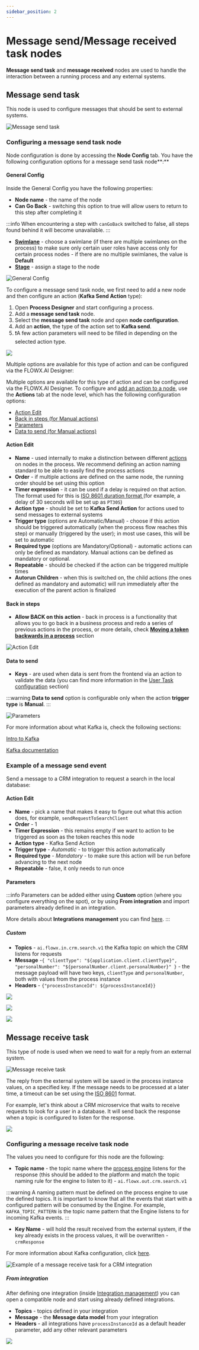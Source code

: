 ```yaml
---
sidebar_position: 2
---
```

# Message send/Message received task nodes

**Message send task** and **message received** nodes are used to handle the interaction between a running process and any external systems.

## Message send task

This node is used to configure messages that should be sent to external systems.

![Message send task](./img/message_send_task.png#center)

### Configuring a message send task node

Node configuration is done by accessing the **Node Config** tab. You have the following configuration options for a message send task node**:**

#### General Config

Inside the General Config you have the following properties:

* **Node name** - the name of the node
* **Can Go Back** - switching this option to true will allow users to return to this step after completing it

:::info
When encountering a step with `canGoBack` switched to false, all steps found behind it will become unavailable.
:::

* [**Swimlane**](../../platform-deep-dive/user-roles-management/swimlanes.md) - choose a swimlane (if there are multiple swimlanes on the process) to make sure only certain user roles have access only for certain process nodes - if there are no multiple swimlanes, the value is **Default**
* [**Stage**](../../platform-deep-dive/plugins/custom-plugins/task-management/using-stages.md) - assign a stage to the node

![General Config](./img/message_send_task_action.png)

To configure a message send task node, we first need to add a new node and then configure an action (**Kafka Send Action** type):

1. Open **Process Designer** and start configuring a process.
2. Add a **message send task** node.
3. Select the **message send task** node and open **node configuration**.
4. Add an **action**, the type of the action set to **Kafka send**.
5. :exclamation:A few action parameters will need to be filled in depending on the selected action type.

![](./img/message_send_node.gif)

Multiple options are available for this type of action and can be configured via the FLOWX.AI Designer:

Multiple options are available for this type of action and can be configured via the FLOWX.AI Designer. To configure and [add an action to a node](../../flowx-designer/managing-a-process-flow/adding-an-action-to-a-node.md), use the **Actions** tab at the node level, which has the following configuration options:

* [Action Edit](#action-edit)
* [Back in steps (for Manual actions)](#back-in-steps)
* [Parameters](#parameters)
* [Data to send (for Manual actions)](#data-to-send)

#### Action Edit

* **Name** - used internally to make a distinction between different [actions](../actions.md) on nodes in the process. We recommend defining an action naming standard to be able to easily find the process actions
* **Order** - if multiple actions are defined on the same node, the running order should be set using this option
* **Timer expression** - it can be used if a delay is required on that action. The format used for this is [ISO 8601 duration format ](https://www.digi.com/resources/documentation/digidocs/90001437-13/reference/r\_iso\_8601\_duration\_format.htm)(for example, a delay of 30 seconds will be set up as `PT30S`)
* **Action type** - should be set to **Kafka Send Action** for actions used to send messages to external systems
* **Trigger type** (options are Automatic/Manual) - choose if this action should be triggered automatically (when the process flow reaches this step) or manually (triggered by the user); in most use cases, this will be set to automatic
* **Required type** (options are Mandatory/Optional) - automatic actions can only be defined as mandatory. Manual actions can be defined as mandatory or optional.
* **Repeatable** - should be checked if the action can be triggered multiple times
* **Autorun Children** - when this is switched on, the child actions (the ones defined as mandatory and automatic) will run immediately after the execution of the parent action is finalized

#### **Back in steps**

* **Allow BACK on this action** - back in process is a functionality that allows you to go back in a business process and redo a series of previous actions in the process, or more details, check [**Moving a token backwards in a process**](../../flowx-designer/managing-a-process-flow/moving-a-token-backwards-in-a-process.md) section

![Action Edit](./img/message_send_action_edit.png)

#### Data to send

* **Keys** - are used when data is sent from the frontend via an action to validate the data (you can find more information in the [User Task configuration](user-task-node/) section)

:::warning
**Data to send** option is configurable only when the action **trigger type** is **Manual**.
:::

![Parameters](./img/parameters_message_send.gif)

For more information about what Kafka is, check the following sections:

[Intro to Kafka](/docs/platform-overview/frameworks-and-standards/event-driven-architecture-frameworks/intro-to-kafka-concepts)

[Kafka documentation](https://kafka.apache.org/documentation/)

### Example of a message send event

Send a message to a CRM integration to request a search in the local database:

#### Action Edit

* **Name** - pick a name that makes it easy to figure out what this action does, for example, `sendRequestToSearchClient`
* **Order** - 1
* **Timer Expression** - this remains empty if we want to action to be triggered as soon as the token reaches this node
* **Action type** - Kafka Send Action
* **Trigger type** - _Automatic_ - to trigger this action automatically
* **Required type** - _Mandatory_ - to make sure this action will be run before advancing to the next node
* **Repeatable** - false, it only needs to run once

#### **Parameters**

:::info
Parameters can be added either using **Custom** option (where you configure everything on the spot), or by using **From integration** and import parameters already defined in an integration.

More details about **Integrations management** you can find [here](../../platform-deep-dive/core-components/core-extensions/integration-management).
:::

##### Custom

* **Topics** - `ai.flowx.in.crm.search.v1` the Kafka topic on which the CRM listens for requests
* **Message** -`{ "clientType": "${application.client.clientType}", "personalNumber": "${personalNumber.client.personalNumber}" }` - the message payload will have two keys, `clientType` and `personalNumber`, both with values from the process instance
* **Headers** - `{"processInstanceId": ${processInstanceId}}`

![](./img/message_send_param1.png)

![](./img/message_send_param2.png)

![](./img/message_send_param3.png)

## Message receive task

This type of node is used when we need to wait for a reply from an external system.

![Message receive task](./img/message_receive_node.png#center)

The reply from the external system will be saved in the process instance values, on a specified key. If the message needs to be processed at a later time, a timeout can be set using the [ISO 8601](https://www.digi.com/resources/documentation/digidocs/90001437-13/reference/r\_iso\_8601\_duration\_format.htm) format.

For example, let's think about a CRM microservice that waits to receive requests to look for a user in a database. It will send back the response when a topic is configured to listen for the response.

![](./img/message_receive_example.png)

### Configuring a message receive task node

The values you need to configure for this node are the following:

* **Topic name** - the topic name where the [process engine](../../platform-deep-dive/core-components/flowx-engine/flowx-engine.md) listens for the response (this should be added to the platform and match the topic naming rule for the engine to listen to it) - `ai.flowx.out.crm.search.v1`

:::warning
A naming pattern must be defined on the process engine to use the defined topics. It is important to know that all the events that start with a configured pattern will be consumed by the Engine. For example, `KAFKA_TOPIC_PATTERN` is the topic name pattern that the Engine listens to for incoming Kafka events.
:::

* **Key Name** - will hold the result received from the external system, if the key already exists in the process values, it will be overwritten - `crmResponse`

For more information about Kafka configuration, click [here](../../platform-setup-guides/flowx-engine-setup-guide/flowx-engine-setup-guide.md#configuring-kafka).

![Example of a message receive task for a CRM integration](./img/message_receive_kafka.png)


##### From integration

After defining one integration (inside [Integration management](../../platform-deep-dive/core-components/core-extensions/integration-management)) you can open a compatible node and start using already defined integrations.

* **Topics** - topics defined in your integration 
* **Message** - the **Message data model** from your integration
* **Headers** - all integrations have `processInstanceId` as a default header parameter, add any other relevant parameters

![](./img/message_send_from_integr.gif)